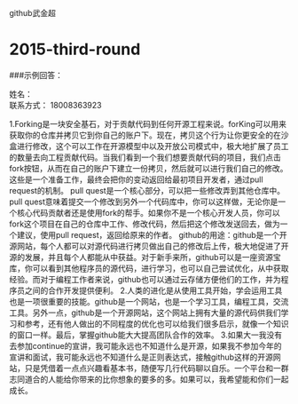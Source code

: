 github武金超
# 2015-third-round

###示例回答：

姓名：  
联系方式：  18008363923

1.Forking是一块安全基石，对于贡献代码到任何开源工程来说。forKing可以用来获取你的仓库并拷贝它到你自己的账户下。现在，拷贝这个行为让你更安全的在沙盒进行修改，这个可以工作在开源模型中以及开放公司模式中，极大地扩展了员工的数量去向工程贡献代码。当我们看到一个我们想要贡献代码的项目，我们点击fork按钮，从而在自己的账户下建立一份拷贝，然后就可以进行我们自己的修改。这些是一个准备工作，最终会把你的变动返回给最初项目开发者，通过pull request的机制。
pull quest是一个核心部分，可以把一些修改弄到其他仓库中。pull quest意味着提交一个修改到另外一个代码库中，你可以这样做，无论你是一个核心代码贡献者还是使用fork的帮手。如果你不是一个核心开发人员，你可以fork这个项目在自己的仓库中工作、修改代码，然后把这个修改发送回去，做为一个建议，使用pull request，返回给原来的作者。
github的用途：github是一个开源网站，每个人都可以对源代码进行拷贝做出自己的修改后上传，极大地促进了开源的发展，并且每个人都能从中获益。对于新手来所，github可以是一座资源宝库，你可以看到其他程序员的源代码，进行学习，也可以自己尝试优化，从中获取经验。而对于编程工作者来说，github也可以通过云存储方便他们的工作，并为程序员之间的合作开发提供便利。
2.人类的进化是从使用工具开始，学会运用工具也是一项很重要的技能。github是一个网站，也是一个学习工具，编程工具，交流工具。另外一点，github是一个开源网站，这个网站上拥有大量的源代码供我们学习和参考，还有他人做出的不同程度的优化也可以给我们很多启示，就像一个知识的窗口一样。最后，掌握github能大大提高团队合作的效率。
3.如果大一我没有去参加continue的宣讲，我可能永远也不知道什么是开源，如果我不参加今年的宣讲和面试，我可能永远也不知道什么是正则表达式，接触github这样的开源网站，只是凭借着一点点兴趣看基本书，随便写几行代码聊以自乐。一个平台和一群志同道合的人能给你带来的比你想象的要多的多。如果可以，我希望能和你们一起成长。
